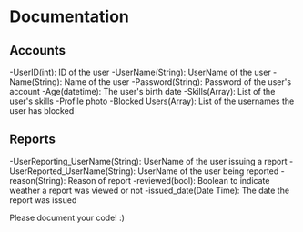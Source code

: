 # Documentation

## Accounts
-UserID(int): ID of the user
-UserName(String): UserName of the user
-Name(String): Name of the user
-Password(String): Password of the user's account
-Age(datetime): The user's birth date
-Skills(Array): List of the user's skills
-Profile photo
-Blocked Users(Array): List of the usernames the user has blocked

## Reports
-UserReporting_UserName(String): UserName of the user issuing a report
-UserReported_UserName(String): UserName of the user being reported
-reason(String): Reason of report
-reviewed(bool): Boolean to indicate weather a report was viewed or not
-issued_date(Date Time): The date the report was issued

Please document your code! :)